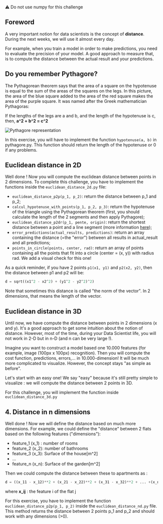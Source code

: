 :warning: Do not use numpy for this challenge

## Foreword

A very important notion for data scientists is the concept of **distance**. During the next weeks, we will use it almost every day.

For example, when you train a model in order to make predictions, you need to evaluate the precision of your model. A good approach to measure that, is to compute the distance between the actual result and your predictions.

## Do you remember Pythagore?

The Pythagorean theorem says that the area of a square on the hypotenuse is equal to the sum of the areas of the squares on the legs. In this picture, the area of the blue square added to the area of the red square makes the area of the purple square. It was named after the Greek mathematician Pythagoras:

If the lengths of the legs are a and b, and the length of the hypotenuse is c, then, **a^2 + b^2 = c^2**

![Pythagore representation](https://upload.wikimedia.org/wikipedia/commons/thumb/f/f2/Pythagorean_right_angle.svg/220px-Pythagorean_right_angle.svg.png)

In this exercise, you will have to implement the function `hypotenuse(a, b)` in pythagore.py. This function should return the length of the hypotenuse or 0 if any problems.

## Euclidean distance in 2D

Well done ! Now you will compute the euclidean distance between points in 2 dimensions. To complete this challenge, you have to implement the functions inside the `euclidean_distance_2d.py` file:
- ` euclidean_distance_p2p(p_1, p_2) `: return the distance between p_1 and p_2;
- ` calcul_hypotenuse_with_points(p_1, p_2, p_3) `: return the hypotenuse of the triangle using the Pythagorean theorem (first, you should calculate the length of the 2 segments and then apply Pythagore);
- ` euclidean_distance_p2dr(p_1, pente, origin) `: return the shortest distance between a point and a line segment (more information [here](https://en.wikipedia.org/wiki/Distance_from_a_point_to_a_line));
- ` error_predictions(actual_results, predictions) `: return an array containing the distance (=the "error") between all results in actual_result and all predictions;
- ` points_in_circle(points, center, rad) `: return an array of points containing all the points that fit into a circle (center = (x, y)) with radius rad. We add a visual check for this one!

As a quick reminder, if you have 2 points `p1(x1, y1)` and `p2(x2, y2)`, then the distance between p1 and p2 will be:

```python
d = sqrt((x1^2 - x2^2) + (y1^2 - y2^2)^2)
```

Note that sometimes this distance is called "the norm of the vector". In 2 dimensions, that means the length of the vector.

## Euclidean distance in 3D

Until now, we have compute the distance between points in 2 dimensions (x and y). It's a good approach to get some intuition about the notion of distance. However, most of the time, during your Data Scientist life, you will not work in 2-D but in n-D (and n can be very large !).

Imagine you want to construct a model based one 10.000 features (for example, image (100px x 100px) recognition). Then you will compute the cost function, predictions, errors,... in 10.000-dimension! It will be much more complicated to visualize. However, the concept stays "as simple as before".

Let's start with an easy one!
We say "easy" because it's still pretty simple to visualize : we will compute the distance between 2 points in 3D.

For this challenge, you will implement the function inside `euclidean_distance_3d.py`

## 4. Distance in n dimensions

Well done ! Now we will define the distance based on much more dimensions. For example, we could define the "distance" between 2 flats based on the following features ("dimensions"):
- feature_1 (x_1) : number of rooms
- feature_2 (x_2): number of bathrooms
- feature_3 (x_3): Surface of the house[m^2]
- ...
- feature_n (x_n): Surface of the garden[m^2]

Then we could compute the distance between these to apartments as :

```python
d = ((x_11 - x_12)**2 + (x_21 - x_22)**2 + (x_31 - x_32)**2 + ... +(x_n1 - x_n2)**2)**0.5
```

where **x_ij** : the feature i of the flat j

For this exercise, you have to implement the function `euclidean_distance_p2p(p_1, p_2)` inside the `euclidean_distance_nd.py` file. This method returns the distance between 2 points p_1 and p_2 and should work with any dimensions (>0).

